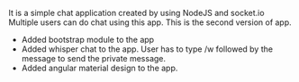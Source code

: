 It is a simple chat application created by using NodeJS and socket.io
Multiple users can do chat using this app.
This is the second version of app.
* Added bootstrap module to the app
* Added whisper chat to the app.
User has to type /w <username> followed by the message to send the private message.
* Added angular material design to the app.
